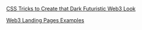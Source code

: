 
[CSS Tricks to Create that Dark Futuristic Web3 Look](https://trishalim.hashnode.dev/css-tricks-to-create-that-dark-futuristic-web3-look)

[Web3 Landing Pages Examples](https://www.web3landingpages.com/)
